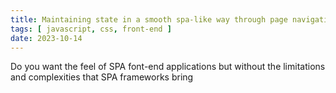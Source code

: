 ```yaml
---
title: Maintaining state in a smooth spa-like way through page navigation in a multi-page application
tags: [ javascript, css, front-end ]
date: 2023-10-14
---
```


Do you want the feel of SPA font-end applications but without the limitations and complexities that SPA frameworks
bring

